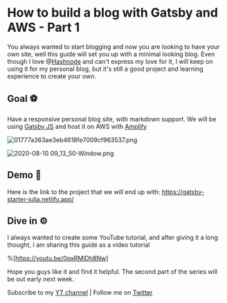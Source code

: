 # How to build a blog with Gatsby and AWS - Part 1

You always wanted to start blogging and now you are looking to have your own site, well this guide will set you up with a minimal looking blog.
Even though I love @[Hashnode](@hashnode)  and can't express my love for it, I will keep on using it for my personal blog, but it's still a good project and learning experience to create your own.

## Goal ⚽
Have a responsive personal blog site, with markdown support.
We will be using [Gatsby JS](https://www.gatsbyjs.org/) and host it on AWS with [Amplify](https://aws.amazon.com/amplify/)

![01777a363ae3eb4618fe7009cf963537.png](https://cdn.hashnode.com/res/hashnode/image/upload/v1597065259761/FRBd5Ep0F.png)

![2020-08-10 09_13_50-Window.png](https://cdn.hashnode.com/res/hashnode/image/upload/v1597065264471/u4eKmdT74.png)

## Demo 📑
Here is the link to the project that we will end up with: https://gatsby-starter-julia.netlify.app/

## Dive in ⚙

I always wanted to create some YouTube tutorial, and after giving it a long thought, I am sharing this guide as a video tutorial

%[https://youtu.be/0pxRMlDh8Nw]

Hope you guys like it and find it helpful.
The second part of the series will be out early next week.

Subscribe to my [YT channel](https://www.youtube.com/c/rishabkumar7) | Follow me on [Twitter](https://twitter.com/rishabk7)